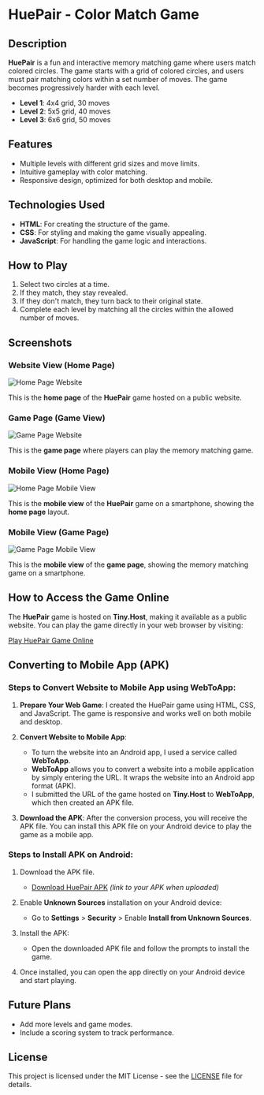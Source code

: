 # HuePair - Color Match Game

## Description

**HuePair** is a fun and interactive memory matching game where users match colored circles. The game starts with a grid of colored circles, and users must pair matching colors within a set number of moves. The game becomes progressively harder with each level.

- **Level 1**: 4x4 grid, 30 moves
- **Level 2**: 5x5 grid, 40 moves
- **Level 3**: 6x6 grid, 50 moves

## Features

- Multiple levels with different grid sizes and move limits.
- Intuitive gameplay with color matching.
- Responsive design, optimized for both desktop and mobile.

## Technologies Used

- **HTML**: For creating the structure of the game.
- **CSS**: For styling and making the game visually appealing.
- **JavaScript**: For handling the game logic and interactions.

## How to Play

1. Select two circles at a time.
2. If they match, they stay revealed.
3. If they don't match, they turn back to their original state.
4. Complete each level by matching all the circles within the allowed number of moves.

## Screenshots

### Website View (Home Page)

![Home Page Website](https://your-image-link.com/home-page-screenshot.jpg)

This is the **home page** of the **HuePair** game hosted on a public website.

### Game Page (Game View)

![Game Page Website](https://your-image-link.com/game-page-screenshot.jpg)

This is the **game page** where players can play the memory matching game.

### Mobile View (Home Page)

![Home Page Mobile View](https://your-image-link.com/mobile-home-page-screenshot.jpg)

This is the **mobile view** of the **HuePair** game on a smartphone, showing the **home page** layout.

### Mobile View (Game Page)

![Game Page Mobile View](https://your-image-link.com/mobile-game-page-screenshot.jpg)

This is the **mobile view** of the **game page**, showing the memory matching game on a smartphone.

## How to Access the Game Online

The **HuePair** game is hosted on **Tiny.Host**, making it available as a public website. You can play the game directly in your web browser by visiting:

[Play HuePair Game Online](https://blush-nissy-95.tiiny.site/)

## Converting to Mobile App (APK)

### Steps to Convert Website to Mobile App using WebToApp:

1. **Prepare Your Web Game**: I created the HuePair game using HTML, CSS, and JavaScript. The game is responsive and works well on both mobile and desktop.
   
2. **Convert Website to Mobile App**: 
   - To turn the website into an Android app, I used a service called **WebToApp**.
   - **WebToApp** allows you to convert a website into a mobile application by simply entering the URL. It wraps the website into an Android app format (APK).
   - I submitted the URL of the game hosted on **Tiny.Host** to **WebToApp**, which then created an APK file.

3. **Download the APK**: After the conversion process, you will receive the APK file. You can install this APK file on your Android device to play the game as a mobile app.

### Steps to Install APK on Android:

1. Download the APK file.
   - [Download HuePair APK](#) *(link to your APK when uploaded)*

2. Enable **Unknown Sources** installation on your Android device:
   - Go to **Settings** > **Security** > Enable **Install from Unknown Sources**.

3. Install the APK:
   - Open the downloaded APK file and follow the prompts to install the game.

4. Once installed, you can open the app directly on your Android device and start playing.

## Future Plans

- Add more levels and game modes.
- Include a scoring system to track performance.

## License

This project is licensed under the MIT License - see the [LICENSE](LICENSE) file for details.
